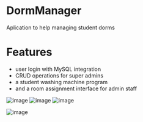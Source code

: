 # DormManager
Aplication to help managing student dorms

# Features
- user login with MySQL integration
- CRUD operations for super admins
- a student washing machine program
- and a room assignment interface for admin staff

![image](https://user-images.githubusercontent.com/80217340/225779974-b7f890fa-e689-4eb7-b8fa-e518ede227ba.png)
![image](https://user-images.githubusercontent.com/80217340/225781783-c38e467d-72fe-4189-b8f8-d796b47c9a05.png)
![image](https://user-images.githubusercontent.com/80217340/225782294-1310f6c7-6038-4256-8702-664721202598.png)

![image](https://user-images.githubusercontent.com/80217340/225782238-1beee71e-192b-4fe2-9c93-1cee3a375229.png)
